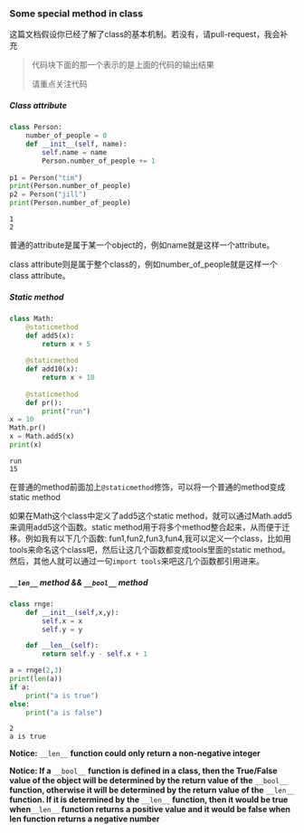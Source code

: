 ### Some special method in class

这篇文档假设你已经了解了class的基本机制。若没有，请pull-request，我会补充

> 代码块下面的那一个表示的是上面的代码的输出结果
>
> 请重点关注代码



##### Class attribute

```python
class Person:
    number_of_people = 0
    def __init__(self, name):
        self.name = name
        Person.number_of_people += 1
        
p1 = Person("tim")
print(Person.number_of_people)
p2 = Person("jill")
print(Person.number_of_people)
```

```
1
2
```

普通的attribute是属于某一个object的，例如name就是这样一个attribute。

class attribute则是属于整个class的，例如number_of_people就是这样一个class attribute。



##### Static method

```python
class Math:
    @staticmethod
    def add5(x):
        return x + 5
   	
    @staticmethod
    def add10(x):
        return x + 10
    
    @staticmethod
    def pr():
        print("run")
x = 10
Math.pr()  
x = Math.add5(x)
print(x)
```

```
run
15
```



在普通的method前面加上`@staticmethod`修饰，可以将一个普通的method变成static method

如果在Math这个class中定义了add5这个static method，就可以通过Math.add5来调用add5这个函数。static method用于将多个method整合起来，从而便于迁移。例如我有以下几个函数: fun1,fun2,fun3,fun4,我可以定义一个class，比如用tools来命名这个class吧，然后让这几个函数都变成tools里面的static method。然后，其他人就可以通过一句`import tools`来吧这几个函数都引用进来。



##### `__len__` method && `__bool__` method

```python
class rnge:
    def __init__(self,x,y):
        self.x = x
        self.y = y

    def __len__(self):
        return self.y - self.x + 1

a = rnge(2,3)
print(len(a))
if a:
    print("a is true")
else:
    print("a is false")
```

```
2
a is true
```

**Notice:** `__len__` **function could only return a non-negative integer**

**Notice: If a** `__bool__` **function is defined in a class, then the True/False value of the object will be determined by the return value of the** `__bool__` **function, otherwise it will be determined by the return value of the** `__len__` **function. If it is determined by the** `__len__` **function, then it would be true when**`__len__` **function returns a positive value and it would be false when len function returns a negative number**




